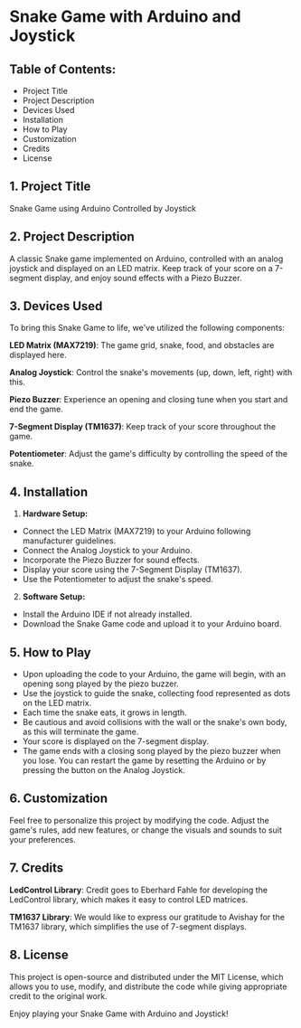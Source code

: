 # Snake Game with Arduino and Joystick

## Table of Contents:
* Project Title
* Project Description
* Devices Used
* Installation
* How to Play
* Customization
* Credits
* License

## 1. Project Title
Snake Game using Arduino Controlled by Joystick

## 2. Project Description
A classic Snake game implemented on Arduino, controlled with an analog joystick and displayed on an LED matrix. Keep track of your score on a 7-segment display, and enjoy sound effects with a Piezo Buzzer.

## 3. Devices Used
To bring this Snake Game to life, we've utilized the following components:

**LED Matrix (MAX7219)**: The game grid, snake, food, and obstacles are displayed here.

**Analog Joystick**: Control the snake's movements (up, down, left, right) with this.

**Piezo Buzzer**: Experience an opening and closing tune when you start and end the game.

**7-Segment Display (TM1637)**: Keep track of your score throughout the game.

**Potentiometer**: Adjust the game's difficulty by controlling the speed of the snake.

## 4. Installation
1. **Hardware Setup:**
* Connect the LED Matrix (MAX7219) to your Arduino following manufacturer guidelines.
* Connect the Analog Joystick to your Arduino.
* Incorporate the Piezo Buzzer for sound effects.
* Display your score using the 7-Segment Display (TM1637).
* Use the Potentiometer to adjust the snake's speed.
2. **Software Setup:**
* Install the Arduino IDE if not already installed.
* Download the Snake Game code and upload it to your Arduino board.

## 5. How to Play
* Upon uploading the code to your Arduino, the game will begin, with an opening song played by the piezo buzzer.
* Use the joystick to guide the snake, collecting food represented as dots on the LED matrix.
* Each time the snake eats, it grows in length.
* Be cautious and avoid collisions with the wall or the snake's own body, as this will terminate the game.
* Your score is displayed on the 7-segment display.
* The game ends with a closing song played by the piezo buzzer when you lose. You can restart the game by resetting the Arduino or by pressing the button on the Analog Joystick.

## 6. Customization
Feel free to personalize this project by modifying the code. Adjust the game's rules, add new features, or change the visuals and sounds to suit your preferences.

## 7. Credits
**LedControl Library**: Credit goes to Eberhard Fahle for developing the LedControl library, which makes it easy to control LED matrices.

**TM1637 Library**: We would like to express our gratitude to Avishay for the TM1637 library, which simplifies the use of 7-segment displays.

## 8. License
This project is open-source and distributed under the MIT License, which allows you to use, modify, and distribute the code while giving appropriate credit to the original work.

Enjoy playing your Snake Game with Arduino and Joystick!
